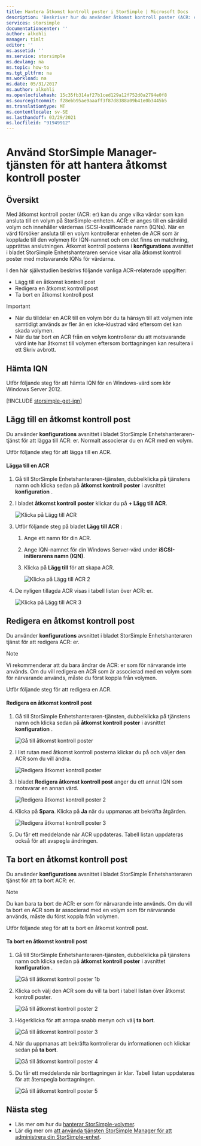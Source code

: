 ```yaml
---
title: Hantera åtkomst kontroll poster i StorSimple | Microsoft Docs
description: 'Beskriver hur du använder åtkomst kontroll poster (ACR: er) för att avgöra vilka värdar som kan ansluta till en volym på StorSimple-enheten.'
services: storsimple
documentationcenter: ''
author: alkohli
manager: timlt
editor: ''
ms.assetid: ''
ms.service: storsimple
ms.devlang: na
ms.topic: how-to
ms.tgt_pltfrm: na
ms.workload: na
ms.date: 05/31/2017
ms.author: alkohli
ms.openlocfilehash: 15c35fb314af27b1ced129a12f752d0a2794e0f8
ms.sourcegitcommit: f28ebb95ae9aaaff3f87d8388a09b41e0b3445b5
ms.translationtype: MT
ms.contentlocale: sv-SE
ms.lasthandoff: 03/29/2021
ms.locfileid: "91949912"
---
```

# <a name="use-the-storsimple-manager-service-to-manage-access-control-records"></a>Använd StorSimple Manager-tjänsten för att hantera åtkomst kontroll poster

## <a name="overview"></a>Översikt
Med åtkomst kontroll poster (ACR: er) kan du ange vilka värdar som kan ansluta till en volym på StorSimple-enheten. ACR: er anges till en särskild volym och innehåller värdernas iSCSI-kvalificerade namn (IQNs). När en värd försöker ansluta till en volym kontrollerar enheten de ACR som är kopplade till den volymen för IQN-namnet och om det finns en matchning, upprättas anslutningen. Åtkomst kontroll posterna i **konfigurations** avsnittet i bladet StorSimple Enhetshanteraren service visar alla åtkomst kontroll poster med motsvarande IQNs för värdarna.

I den här självstudien beskrivs följande vanliga ACR-relaterade uppgifter:

* Lägg till en åtkomst kontroll post
* Redigera en åtkomst kontroll post
* Ta bort en åtkomst kontroll post

> [!IMPORTANT]
> * När du tilldelar en ACR till en volym bör du ta hänsyn till att volymen inte samtidigt används av fler än en icke-klustrad värd eftersom det kan skada volymen.
> * När du tar bort en ACR från en volym kontrollerar du att motsvarande värd inte har åtkomst till volymen eftersom borttagningen kan resultera i ett Skriv avbrott.

## <a name="get-the-iqn"></a>Hämta IQN

Utför följande steg för att hämta IQN för en Windows-värd som kör Windows Server 2012.

[!INCLUDE [storsimple-get-iqn](../../includes/storsimple-get-iqn.md)]


## <a name="add-an-access-control-record"></a>Lägg till en åtkomst kontroll post
Du använder **konfigurations** avsnittet i bladet StorSimple Enhetshanteraren-tjänst för att lägga till ACR: er. Normalt associerar du en ACR med en volym.

Utför följande steg för att lägga till en ACR.

#### <a name="to-add-an-acr"></a>Lägga till en ACR

1. Gå till StorSimple Enhetshanteraren-tjänsten, dubbelklicka på tjänstens namn och klicka sedan på **åtkomst kontroll poster** i avsnittet **konfiguration** .
2. I bladet **åtkomst kontroll poster** klickar du på **+ Lägg till ACR**.

    ![Klicka på Lägg till ACR](./media/storsimple-8000-manage-acrs/createacr1.png)

3. Utför följande steg på bladet **Lägg till ACR** :

    1. Ange ett namn för din ACR.
    
    2. Ange IQN-namnet för din Windows Server-värd under **iSCSI-initierarens namn (IQN)**.

    3. Klicka på **Lägg till** för att skapa ACR.

        ![Klicka på Lägg till ACR 2](./media/storsimple-8000-manage-acrs/createacr2.png)

4.  De nyligen tillagda ACR visas i tabell listan över ACR: er.

    ![Klicka på Lägg till ACR 3](./media/storsimple-8000-manage-acrs/createacr5.png)


## <a name="edit-an-access-control-record"></a>Redigera en åtkomst kontroll post
Du använder **konfigurations** avsnittet i bladet StorSimple Enhetshanteraren tjänst för att redigera ACR: er.

> [!NOTE]
> Vi rekommenderar att du bara ändrar de ACR: er som för närvarande inte används. Om du vill redigera en ACR som är associerad med en volym som för närvarande används, måste du först koppla från volymen.

Utför följande steg för att redigera en ACR.

#### <a name="to-edit-an-access-control-record"></a>Redigera en åtkomst kontroll post
1.  Gå till StorSimple Enhetshanteraren-tjänsten, dubbelklicka på tjänstens namn och klicka sedan på **åtkomst kontroll poster** i avsnittet **konfiguration** .

    ![Gå till åtkomst kontroll poster](./media/storsimple-8000-manage-acrs/createacr1.png)

2. I list rutan med åtkomst kontroll posterna klickar du på och väljer den ACR som du vill ändra.

    ![Redigera åtkomst kontroll poster](./media/storsimple-8000-manage-acrs/editacr1.png)

3. I bladet **Redigera åtkomst kontroll post** anger du ett annat IQN som motsvarar en annan värd.

    ![Redigera åtkomst kontroll poster 2](./media/storsimple-8000-manage-acrs/editacr2.png)

4. Klicka på **Spara**. Klicka på **Ja** när du uppmanas att bekräfta åtgärden. 

    ![Redigera åtkomst kontroll poster 3](./media/storsimple-8000-manage-acrs/editacr3.png)

5. Du får ett meddelande när ACR uppdateras. Tabell listan uppdateras också för att avspegla ändringen.

   
## <a name="delete-an-access-control-record"></a>Ta bort en åtkomst kontroll post
Du använder **konfigurations** avsnittet i bladet StorSimple Enhetshanteraren tjänst för att ta bort ACR: er.

> [!NOTE]
> Du kan bara ta bort de ACR: er som för närvarande inte används. Om du vill ta bort en ACR som är associerad med en volym som för närvarande används, måste du först koppla från volymen.

Utför följande steg för att ta bort en åtkomst kontroll post.

#### <a name="to-delete-an-access-control-record"></a>Ta bort en åtkomst kontroll post
1.  Gå till StorSimple Enhetshanteraren-tjänsten, dubbelklicka på tjänstens namn och klicka sedan på **åtkomst kontroll poster** i avsnittet **konfiguration** .

    ![Gå till åtkomst kontroll poster 1b](./media/storsimple-8000-manage-acrs/createacr1.png)

2. Klicka och välj den ACR som du vill ta bort i tabell listan över åtkomst kontroll poster.

    ![Gå till åtkomst kontroll poster 2](./media/storsimple-8000-manage-acrs/deleteacr1.png)

3. Högerklicka för att anropa snabb menyn och välj **ta bort**.

    ![Gå till åtkomst kontroll poster 3](./media/storsimple-8000-manage-acrs/deleteacr2.png)

4. När du uppmanas att bekräfta kontrollerar du informationen och klickar sedan på **ta bort**.

    ![Gå till åtkomst kontroll poster 4](./media/storsimple-8000-manage-acrs/deleteacr3.png)

5. Du får ett meddelande när borttagningen är klar. Tabell listan uppdateras för att återspegla borttagningen.

    ![Gå till åtkomst kontroll poster 5](./media/storsimple-8000-manage-acrs/deleteacr5.png)

## <a name="next-steps"></a>Nästa steg
* Läs mer om hur du [hanterar StorSimple-volymer](storsimple-8000-manage-volumes-u2.md).
* Lär dig mer om [att använda tjänsten StorSimple Manager för att administrera din StorSimple-enhet](storsimple-8000-manager-service-administration.md).

